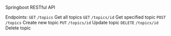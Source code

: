 Springboot RESTful API

Endpoints:
`GET` `/topics` Get all topics
`GET` `/topics/id` Get specified topic
`POST` `/topics` Create new topic
`PUT` `/topics/id` Update topic
`DELETE` `/topics/id` Delete topic
